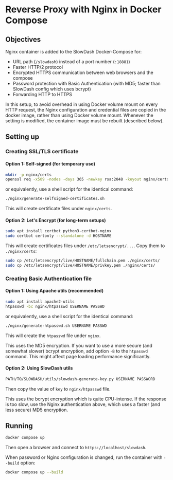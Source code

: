 
# Reverse Proxy with Nginx in Docker Compose

## Objectives
Nginx container is added to the SlowDash Docker-Compose for:

- URL path (`/slowdash`) instead of a port number (`:18881`)
- Faster HTTP/2 protocol
- Encrypted HTTPS communication between web browsers and the compose
- Password protection with Basic Authentication (with MD5; faster than SlowDash config which uses bcrypt)
- Forwarding HTTP to HTTPS

In this setup, to avoid overhead in using Docker volume mount on every HTTP request, the Nginx configuration and credential files are copied in the docker image, rather than using Docker volume mount. Whenever the setting is modified, the container image must be rebuilt (described below).


## Setting up
### Creating SSL/TLS certificate
#### Option 1: Self-signed (for temporary use)
```bash
mkdir -p nginx/certs
openssl req -x509 -nodes -days 365 -newkey rsa:2048 -keyout nginx/certs/privkey.pem -out nginx/certs/fullchain.pem -subj "/CN=localhost"
```

or equivalently, use a shell script for the identical command:
```bash
./nginx/generate-selfsigned-certificates.sh
```

This will create certificate files under `nginx/certs`.

#### Option 2: Let's Encrypt (for long-term setups)
```bash
sudo apt install certbot python3-certbot-nginx
sudo certbot certonly --standalone -d HOSTNAME
```
This will create certificates files under `/etc/letsencrypt/...`. Copy them to `./nginx/certs`:
```bash
sudo cp /etc/letsencrypt/live/HOSTNAME/fullchain.pem ./nginx/certs/
sudo cp /etc/letsencrypt/live/HOSTNAME/privkey.pem ./nginx/certs/
```


### Creating Basic Authentication file

#### Option 1: Using Apache utils (recommended)
```bash
sudo apt install apache2-utils
htpasswd -bc nginx/htpasswd USERNAME PASSWD
```

or equivalently, use a shell script for the identical command:
```bash
./nginx/generate-htpasswd.sh USERNAME PASSWD
```

This will create the `htpasswd` file under `nginx`.

This uses the MD5 encryption. If you want to use a more secure (and somewhat slower) bcrypt encryption, add option `-B` to the `htpasswd` command. This might affect page loading performance significantly.

#### Option 2: Using SlowDash utils
```bash
PATH/TO/SLOWDASH/utils/slowdash-generate-key.py USERNAME PASSWORD
```

Then copy the value of `key` to `nginx/htpasswd` file.

This uses the bcrypt encryption which is quite CPU-intense. If the response is too slow, use the Nginx authentication above, which uses a faster (and less secure) MD5 encryption.


## Running
```bash
docker compose up
```

Then open a browser and connect to `https://localhost/slowdash`.

When password or Nginx configuration is changed, run the container with `--build` option:
```bash
docker compose up --build
```
